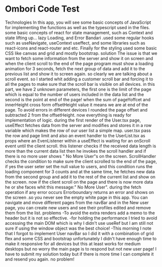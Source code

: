 # Ombori Code Test


Technologies
 In this app, you will see some basic concepts of JavaScript for implementing the functions as well as the typescript used in the files. some basic concepts of react for state management, such as Context and state lifting up... lazy  Loading, and Error Bandari .used some regular hooks such as useNavigate, useContext useffect, and some libraries such as react-icons and react-router and etc. Finally for the styling used some basic CSS like canvas and grid and mostly bootstrap.
solution
The issue is that we want to fetch some information from the server and show it on screen and when the client scroll to the end of the page program must show a loading animation for 3 seconds, fetch the next group of data and add it to the previous list and show it to screen again.
so clearly we are talking about a scroll event.
so I started whit adding a customer scroll bar and forcing it to all the pages to make sure that the scroll bar is visible on all devices.
in this part, we have 2 unknown parameters, the first one is the limit of the page which is equal to the number of users included in the data list and the second is the point at end of the page!
when the sum of pageYoffcet and innerHeight cross form offsetHeight value it means we are at end of the page.
To avoid errors in different devices I rounded the page offset and subtracted 2 from the offsetHeight.
now everything is ready for implementation of logic.
during the first render of the User.tsx page, useEffect fetches data from the server and modifies and stores it in a row variable which makes the row of our user list a simple map.
user.tsx pass the row and page limit and also an event handler to the UserList.tsx as props where an EvenListener within a  useEffect is waiting for an onScroll event until the client scroll.
this listener checks if the received data length is more than the current data list  then he invokes the scroll handler and if there is no more user shows " No More User"s on the screen.
ScrollHandler checks the condition to make sure the client scrolled to the end of the page, if yes the user seter set the null value to users, and this condition runs the loading component for 3 counts and at the same time, he fetches new data from the second group and add it to the rest of the current list and show on the screen. now if the client scroll on the page and there is now more data he or she faces whit this message:" No More User".
during the fetch operation if any error occurs Errorboundary returns an error and shows on the screen .so you never see the empty white page in this app. You can navigate and move different pages from the navBar and in the New user page, you can create new users and see their profiles edited and remove them from the list. 
problems
-To avoid the extra renders add a memo to the header but it is not so effective.
-for holding the performance I tried to avoid accessing the main DOM which is why I didn't use useRef but I am still not sure if using the window object was the best choice!
-This morning I note that I forgot to implement User navBar so I did it with a combination of grid flex and some CSS and bootstrap unfortunately I didn't have enough time to make it responsive for all devices but this at least works for medium desktops but no worry the main page is to respond but not new user page! I have to submit my solution today but if there is more time I can complete it and resend you again. no problem!



